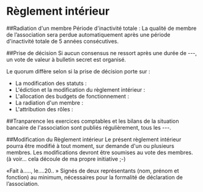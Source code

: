 Règlement intérieur
===================

##Radiation d'un membre
Période d'inactivité totale :
La qualité de membre de l’association sera perdue automatiquement après une période d'inactivité totale de 5 années consécutives.

##Prise de décision
Si aucun consensus ne ressort après une durée de ---, un vote de valeur à bulletin secret est organisé.

Le quorum diffère selon si la prise de décision porte sur :

- La modification des statuts :
- L'édiction et la modification du règlement intérieur :
- L'allocation des budgets de fonctionnement :
- La radiation d'un membre :
- L'attribution des rôles :

##Tranparence
les exercices comptables et les bilans de la situation bancaire de l'association sont publiés régulièrement, tous les ---.

##Modification du Règlement intérieur
Le présent règlement intérieur pourra être modifié à tout moment, sur demande d'un ou plusieurs membres.
Les modifications devront être soumises au vote des membres.
(à voir... cela découle de ma propre initiative ;-)




«Fait à….., le….20.. »
Signés de deux représentants (nom, prénom et fonction) au minimum, nécessaires pour la formalité de déclaration de l’association.
